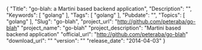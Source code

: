 {
	"Title": "go-blah: a Martini based backend application",
	"Description": "",
	"Keywords": [
		"golang"
	],
	"Tags": [
		"golang"
	],
	"Pubdate": "",
	"Topics": [
		"golang"
	],
	"Slug": "go-blah",
    "project_url": "http://github.com/peteraba/go-blah"
    "project_name": "go-blah"
    "project_description": "Martini based backend application"
    "official_url": "http://github.com/peteraba/go-blah"
    "download_url": ""
    "version": ""
    "release_date": "2014-04-03"
}
